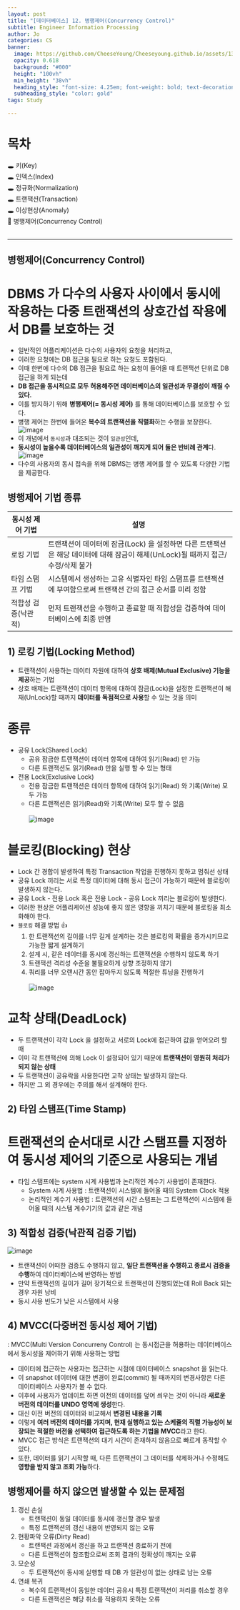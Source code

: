 ```yaml
---
layout: post
title: "[데이터베이스] 12. 병행제어(Concurrency Control)"
subtitle: Engineer Information Processing
author: Jo
categories: CS
banner:
  image: https://github.com/CheeseYoung/Cheeseyoung.github.io/assets/132384527/635f890b-0d10-4600-9e73-3ec905373224
  opacity: 0.618
  background: "#000"
  height: "100vh"
  min_height: "38vh"
  heading_style: "font-size: 4.25em; font-weight: bold; text-decoration: underline"
  subheading_style: "color: gold"
tags: Study

---
```


# 목차
🕳 키(Key) <br>
🕳 인덱스(Index) <br>
🕳 정규화(Normalization) <br>
🕳 트랜잭션(Transaction) <br>
🕳 이상현상(Anomaly) <br>
📌 병행제어(Concurrency Control) <br>
<br>
<hr>


## 병행제어(Concurrency Control)
# DBMS 가 다수의 사용자 사이에서 동시에 작용하는 다중 트랜잭션의 상호간섭 작용에서 DB를 보호하는 것
- 일반적인 어플리케이션은 다수의 사용자의 요청을 처리하고,
- 이러한 요청에는 DB 접근을 필요로 하는 요청도 포함된다.
- 이때 한번에 다수의 DB 접근을 필요로 하는 요청이 들어올 때 트랜잭션 단위로 DB 접근을 하게 되는데
- **DB 접근을 동시적으로 모두 허용해주면 데이터베이스의 일관성과 무결성이 깨질 수 있다.**
- 이를 방지하기 위해 **병행제어(= 동시성 제어)** 를 통해 데이터베이스를 보호할 수 있다.
- 병행 제어는 한번에 들어온 **복수의 트랜잭션을 직렬화**하는 수행을 보장한다.
![image](https://github.com/CheeseYoung/Cheeseyoung.github.io/assets/132384527/635f890b-0d10-4600-9e73-3ec905373224)
- 이 개념에서 ``동시성``과 대조되는 것이 ``일관성``인데,
- **동시성이 높을수록 데이터베이스의 일관성이 깨지게 되어 둘은 반비례 관계**다.
![image](https://github.com/CheeseYoung/Cheeseyoung.github.io/assets/132384527/d2d17057-fa04-4de7-a621-79a5b192e2ce)
- 다수의 사용자의 동시 접속을 위해 DBMS는 병행 제어를 할 수 있도록 다양한 기법을 제공한다.

## 병행제어 기법 종류

|동시성 제어 기법|설명|
|--|--|
|로킹 기법|트랜잭션이 데이터에 잠금(Lock) 을 설정하면 다른 트랜잭션은 해당 데이터에 대해 잠금이 해제(UnLock)될 때까지 접근/수정/삭제 불가|
|타임 스탬프 기법|시스템에서 생성하는 고유 식별자인 타임 스탬프를 트랜잭션에 부여함으로써 트랜잭션 간의 접근 순서를 미리 정함|
|적합성 검증(낙관적)|먼저 트랜잭션을 수행하고 종료할 때 적합성을 검증하여 데이터베이스에 최종 반영|


## 1) 로킹 기법(Locking Method)
- 트랜잭션이 사용하는 데이터 자원에 대하여 **상호 배제(Mutual Exclusive) 기능을 제공**하는 기법
- 상호 배제는 트랜잭션이 데이터 항목에 대하여 잠금(Lock)을 설정한 트랜잭션이 해재(UnLock)할 때까지 **데이터를 독점적으로 사용**할 수 있는 것을 의미
# 종류
- 공유 Lock(Shared Lock)
  - 공유 잠금한 트랜잭션이 데이터 항목에 대하여 읽기(Read) 만 가능
  - 다른 트랜잭션도 읽기(Read) 만을 실행 할 수 있는 형태
- 전용 Lock(Exclusive Lock)
  - 전용 잠금한 트랜잭션은 데이터 항목에 대하여 읽기(Read) 와 기록(Write) 모두 가능
  - 다른 트랜잭션은 읽기(Read)와 기록(Write) 모두 할 수 없음
<br><br>
![image](https://github.com/CheeseYoung/Cheeseyoung.github.io/assets/132384527/27675df8-6ba0-45da-b2af-10d4aef4134c)
# 블로킹(Blocking) 현상
- Lock 간 경합이 발생하여 특정 Transaction 작업을 진행하지 못하고 멈춰선 상태
- 공유 Lock 끼리는 서로 특정 데이터에 대해 동시 접근이 가능하기 때문에 블로킹이 발생하지 않는다.
- 공유 Lock - 전용 Lock 혹은 전용 Lock - 공유 Lock 끼리는 블로킹이 발생한다.
- 이러한 현상은 어플리케이션 성능에 좋지 않은 영향을 끼치기 때문에 블로킹을 최소화해야 한다.
- `블로킹` 해결 방법 👍
  1. 한 트랜잭션의 길이를 너무 길게 설계하는 것은 블로킹의 확률을 증가시키므로 가능한 짧게 설계하기
  2. 설계 시, 같은 데이터를 동시에 갱신하는 트랜잭션을 수행하지 않도록 하기
  3. 트랜잭션 격리성 수준을 불필요하게 상향 조정하지 않기
  4. 쿼리를 너무 오랜시간 동안 잡아두지 않도록 적절한 튜닝을 진행하기
<br><br>
![image](https://github.com/CheeseYoung/Cheeseyoung.github.io/assets/132384527/dcfe22b8-f1fa-4dc7-b729-9fee32f6d31c)
# 교착 상태(DeadLock)
- 두 트랜잭션이 각각 Lock 을 설정하고 서로의 Lock에 접근하여 값을 얻어오려 할 때
- 이미 각 트랜잭션에 의해 Lock 이 설정되어 있기 때문에 **트랜잭션이 영원히 처리가 되지 않는 상태**
- 두 트랜잭션이 공유락을 사용한다면 교착 상태는 발생하지 않는다.
- 하지만 그 외 경우에는 주의를 해서 설계해야 한다.


## 2) 타임 스탬프(Time Stamp)
# 트랜잭션의 순서대로 시간 스탬프를 지정하여 동시성 제어의 기준으로 사용되는 개념
- 타임 스탬프에는 system 시계 사용법과 논리적인 계수기 사용법이 존재한다.
  - System 시계 사용법 : 트랜잭션이 시스템에 들어올 때의 System Clock 적용
  - 논리적인 계수기 사용법 : 트랜잭션의 시간 스탬프는 그 트랜잭션이 시스템에 들어올 때의 시스템 계수기기의 값과 같은 개념

## 3) 적합성 검증(낙관적 검증 기법)
![image](https://github.com/CheeseYoung/Cheeseyoung.github.io/assets/132384527/8a601bee-9aea-4629-a0dc-f11e9a70aab7)
- 트랜잭션이 어떠한 검증도 수행하지 않고, **일단 트랜잭션을 수행하고 종료시 검증을 수행**하여 데이터베이스에 반영하는 방법
- 만약 트랜잭션의 길이가 길어 장기적으로 트랜잭션이 진행되었는데 Roll Back 되는 경우 자원 낭비
- 동시 사용 빈도가 낮은 시스템에서 사용

## 4) MVCC(다중버전 동시성 제어 기법)
: MVCC(Multi Version Concurreny Control) 는 동시접근을 허용하는 데이터베이스에서 동시성을 제어하기 위해 사용하는 방법
- 데이터에 접근하는 사용자는 접근하는 시점에 데이터베이스 snapshot 을 읽는다.
- 이 snapshot 데이터에 대한 변경이 완료(commit) 될 때까지의 변경사항은 다른 데이터베이스 사용자가 볼 수 없다.
- 이후에 사용자가 업데이트 하면 이전의 데이터를 덮어 씌우는 것이 아니라 **새로운 버전의 데이터를 UNDO 영역에 생성**한다.
- 대신 이전 버전의 데이터와 비교해서 **변경된 내용을 기록**
- 이렇게 **여러 버전의 데이터를 가지며, 현재 실행하고 있는 스케쥴의 직렬 가능성이 보장되는 적절한 버전을 선택하여 접근하도록 하는 기법을 MVCC**라고 한다.
- MVCC 접근 방식은 트랜잭션의 대기 시간이 존재하지 않음으로 빠르게 동작할 수 있다.
- 또한, 데이터를 읽기 시작할 때, 다른 트랜잭션이 그 데이터를 삭제하거나 수정해도 **영향을 받지 않고 조회 가능**하다.


## 병행제어를 하지 않으면 발생할 수 있는 문제점

1. 갱신 손실
   - 트랜잭션이 동일 데이터를 동시에 갱신할 경우 발생
   - 특정 트랜잭션의 갱신 내용이 반영되지 않는 오류
2. 현황파악 오류(Dirty Read)
   - 트랜잭션 과정에서 갱신을 하고 트랜잭션 종료하기 전에
   - 다른 트랜잭션이 참조함으로써 조회 결과의 정확성이 깨지는 오류
3. 모순성
   - 두 트랜잭션이 동시에 실행할 때 DB 가 일관성이 없는 상태로 남는 오류
4. 연쇄 복귀
   - 복수의 트랜잭션이 동일한 데이터 공유시 특정 트랜잭션이 처리를 취소할 경우
   - 다른 트랜잭션은 해당 취소를 적용하지 못하는 오류






